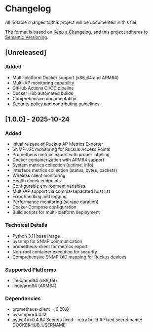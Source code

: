 # Changelog

All notable changes to this project will be documented in this file.

The format is based on [Keep a Changelog](https://keepachangelog.com/en/1.0.0/),
and this project adheres to [Semantic Versioning](https://semver.org/spec/v2.0.0.html).

## [Unreleased]

### Added
- Multi-platform Docker support (x86_64 and ARM64)
- Multi-AP monitoring capability
- GitHub Actions CI/CD pipeline
- Docker Hub automated builds
- Comprehensive documentation
- Security policy and contributing guidelines

## [1.0.0] - 2025-10-24

### Added
- Initial release of Ruckus AP Metrics Exporter
- SNMP v2c monitoring for Ruckus Access Points
- Prometheus metrics export with proper labeling
- Docker containerization with ARM64 support
- System metrics collection (uptime, info)
- Interface metrics collection (status, bytes, packets)
- Wireless client monitoring
- Health check endpoints
- Configurable environment variables
- Multi-AP support via comma-separated host list
- Error handling and logging
- Performance monitoring (scrape duration)
- Docker Compose configuration
- Build scripts for multi-platform deployment

### Technical Details
- Python 3.11 base image
- pysnmp for SNMP communication
- prometheus-client for metrics export
- Non-root container execution for security
- Comprehensive SNMP OID mapping for Ruckus devices

### Supported Platforms
- linux/amd64 (x86_64)
- linux/arm64 (ARM64)

### Dependencies
- prometheus-client==0.20.0
- pysnmp==4.4.12
- pyasn1==0.4.8#   S e c r e t s   f i x e d   -   r e t r y   b u i l d  
 #   F i x e d   s e c r e t   n a m e :   D O C K E R H U B _ U S E R N A M E  
 